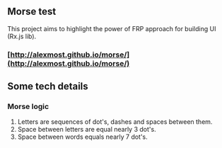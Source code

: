 ## Morse test
This project aims to highlight the power of FRP approach for building UI (Rx.js lib). 
### [http://alexmost.github.io/morse/](http://alexmost.github.io/morse/)

## Some tech details

### Morse logic
1. Letters are sequences of dot's, dashes and spaces between them.
2. Space between letters are equal nearly 3 dot's.
3. Space between words equals nearly 7 dot's.
